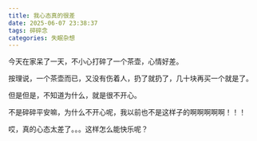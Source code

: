 ```yaml
---
title: 我心态真的很差
date: 2025-06-07 23:38:37
tags: 碎碎念
categories: 失眠杂想
---
```


今天在家呆了一天，不小心打碎了一个茶壶，心情好差。

按理说，一个茶壶而已，又没有伤着人，扔了就扔了，几十块再买一个就是了。

但是但是，不知道为什么，就是很不开心。

不是碎碎平安嘛，为什么不开心呢，我以前也不是这样子的啊啊啊啊啊！！！

哎，真的心态太差了。。。这样怎么能快乐呢？
